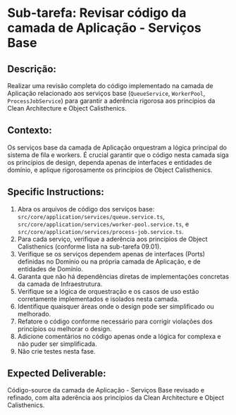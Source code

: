 # Sub-tarefa: Revisar código da camada de Aplicação - Serviços Base

## Descrição:

Realizar uma revisão completa do código implementado na camada de Aplicação relacionado aos serviços base (`QueueService`, `WorkerPool`, `ProcessJobService`) para garantir a aderência rigorosa aos princípios da Clean Architecture e Object Calisthenics.

## Contexto:

Os serviços base da camada de Aplicação orquestram a lógica principal do sistema de fila e workers. É crucial garantir que o código nesta camada siga os princípios de design, dependa apenas de interfaces e entidades de domínio, e aplique rigorosamente os princípios de Object Calisthenics.

## Specific Instructions:

1. Abra os arquivos de código dos serviços base: `src/core/application/services/queue.service.ts`, `src/core/application/services/worker-pool.service.ts`, e `src/core/application/services/process-job.service.ts`.
2. Para cada serviço, verifique a aderência aos princípios de Object Calisthenics (conforme lista na sub-tarefa 09.01).
3. Verifique se os serviços dependem apenas de interfaces (Ports) definidas no Domínio ou na própria camada de Aplicação, e de entidades de Domínio.
4. Garanta que não há dependências diretas de implementações concretas da camada de Infraestrutura.
5. Verifique se a lógica de orquestração e os casos de uso estão corretamente implementados e isolados nesta camada.
6. Identifique quaisquer áreas onde o design pode ser simplificado ou melhorado.
7. Refatore o código conforme necessário para corrigir violações dos princípios ou melhorar o design.
8. Adicione comentários no código apenas onde a lógica for complexa e não puder ser simplificada.
9. Não crie testes nesta fase.

## Expected Deliverable:

Código-source da camada de Aplicação - Serviços Base revisado e refinado, com alta aderência aos princípios da Clean Architecture e Object Calisthenics.
